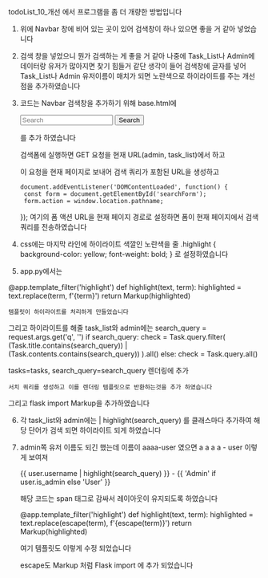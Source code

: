 todoList_10_개선 에서 프로그램을 좀 더 개량한 방법입니다

1. 위에 Navbar 창에 비어 있는 곳이 있어 검색창이 하나 있으면 좋을 거 같아 넣었습니다

2. 검색 창을 넣었으니 뭔가 검색하는 게 좋을 거 같아 나중에 Task_List나 Admin에 데이터랑 유저가
많아지면 찾기 힘들거 같단 생각이 들어 검색창에 글자를 넣어 Task_List나 Admin 유저이름이 매치가 되면
노란색으로 하이라이트를 주는 개선점을 추가하였습니다

3. 코드는 Navbar 검색창을 추가하기 위해 base.html에 
      <form class="form-inline" method="GET" id="searchForm">
        <input class="form-control mr-sm-2" name="q" type="search" placeholder="Search" aria-label="Search">
        <button class="btn btn-outline-success my-3 my-sm-0" type="submit">Search</button>
      </form>
      를 추가 하였습니다
      
    검색폼에 실행하면 GET 요청을 현재 URL(admin, task_list)에서 하고 

    이 요청을 현재 페이지로 보내어 검색 쿼리가 포함된 URL을 생성하고

       document.addEventListener('DOMContentLoaded', function() {
        const form = document.getElementById('searchForm');
        form.action = window.location.pathname;
      });
    여기의 폼 액션 URL을 현재 페이지 경로로 설정하면 폼이 현재 페이지에서 검색 쿼리를 전송하였습니다

4. css에는 마지막 라인에 하이라이트 색깔인 노란색을 줄
.highlight {
  background-color: yellow;
  font-weight: bold;
}
로 설정하였습니다

5. app.py에서는

@app.template_filter('highlight')
def highlight(text, term):
    highlighted = text.replace(term, f'<span class="highlight">{term}</span>')
    return Markup(highlighted)

    템플릿이 하이라이트를 처리하게 만들었습니다

그리고 하이라이트를 해줄 task_list와 admin에는 
    search_query = request.args.get('q', '')
    if search_query:
        check = Task.query.filter(
            (Task.title.contains(search_query)) |
            (Task.contents.contains(search_query))
        ).all()
    else:
        check = Task.query.all()

tasks=tasks, search_query=search_query 렌더링에 추가

    서치 쿼리를 생성하고 이를 렌더링 템플릿으로 반환하는것을 추가 하였습니다

그리고 flask import Markup을 추가하였습니다

6. 각 task_list와 admin에는 | highlight(search_query) 를 클래스마다 추가하여 해당 단어가
검색 되면 하이라이트 되게 하였습니다

7. admin쪽 유저 이름도 되긴 했는데 이름이 aaaa-user 였으면 a    a     a     a -  user 이렇게 보여져

    <span class="highlighted-text">{{ user.username | highlight(search_query) }}</span> - {{ 'Admin' if user.is_admin else 'User' }}

    해당 코드는 span 태그로 감싸서 레이아웃이 유지되도록 하였습니다

    @app.template_filter('highlight')
def highlight(text, term):
    highlighted = text.replace(escape(term), f'<span class="highlight">{escape(term)}</span>')
    return Markup(highlighted)

    여기 템플릿도 이렇게 수정 되었습니다

    escape도 Markup 처럼 Flask import 에 추가 되었습니다